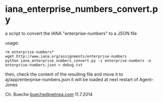 iana_enterprise_numbers_convert.py
==================================

a script to convert the IANA "enterprise-numbers" to a JSON file

usage:

    rm enterprise-numbers*
    wget http://www.iana.org/assignments/enterprise-numbers
    python iana_enterprise_numbers_convert.py -i enterprise-numbers -o enterprise-numbers.json > debug.txt

then, check the content of the resulting file and move it to aj/app/enterprise-numbers.json
it will be loaded at next restart of Agent-Jones

Ch. Bueche <bueche@netnea.com>
11.7.2014
